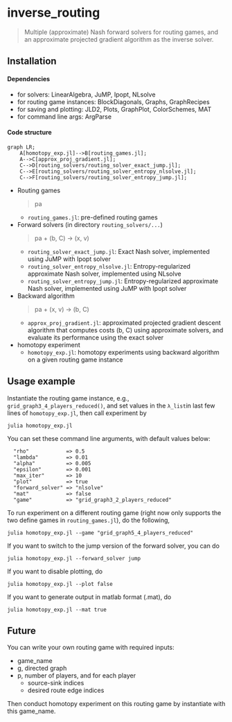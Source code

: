 # inverse_routing
> Multiple (approximate) Nash forward solvers for routing games, and an approximate projected gradient algorithm as the inverse solver.


## Installation

#### Dependencies
  - for solvers: LinearAlgebra, JuMP, Ipopt, NLsolve
  - for routing game instances: BlockDiagonals, Graphs, GraphRecipes
  - for saving and plotting: JLD2, Plots, GraphPlot, ColorSchemes, MAT
  - for command line args: ArgParse

#### Code structure

```mermaid
graph LR;
    A[homotopy_exp.jl]-->B[routing_games.jl];
    A-->C[approx_proj_gradient.jl];
    C-->D[routing_solvers/routing_solver_exact_jump.jl];
    C-->E[routing_solvers/routing_solver_entropy_nlsolve.jl];
    C-->F[routing_solvers/routing_solver_entropy_jump.jl];

```
  - Routing games
      > pa
      - `routing_games.jl`: pre-defined routing games
  - Forward solvers (in directory `routing_solvers/...`)
      > pa + (b, C) -> (x, v)
      - `routing_solver_exact_jump.jl`: Exact Nash solver, implemented using JuMP with Ipopt solver
      - `routing_solver_entropy_nlsolve.jl`: Entropy-regularized approximate Nash solver, implemented using NLsolve
      - `routing_solver_entropy_jump.jl`: Entropy-regularized approximate Nash solver, implemented using JuMP with Ipopt solver
  - Backward algorithm
      > pa + (x, v) -> (b, C)
      - `approx_proj_gradient.jl`: approximated projected gradient descent algorithm that computes costs (b, C) using approximate solvers, and evaluate its performance using the exact solver
  - homotopy experiment
      - `homotopy_exp.jl`: homotopy experiments using backward algorithm on a given routing game instance
    
## Usage example

Instantiate the routing game instance, e.g., `grid_graph3_4_players_reduced()`, and set values in the `λ_list`in last few lines of `homotopy_exp.jl`, then call experiment by
```
julia homotopy_exp.jl
```

You can set these command line arguments, with default values below:
```
  "rho"            => 0.5
  "lambda"         => 0.01
  "alpha"          => 0.005
  "epsilon"        => 0.001
  "max_iter"       => 10
  "plot"           => true
  "forward_solver" => "nlsolve"
  "mat"            => false
  "game"           => "grid_graph3_2_players_reduced"
```
To run experiment on a different routing game (right now only supports the two define games in `routing_games.jl`), do the following,
```
julia homotopy_exp.jl --game "grid_graph5_4_players_reduced"
```
If you want to switch to the jump version of the forward solver, you can do
```
julia homotopy_exp.jl --forward_solver jump
```
If you want to disable plotting, do
```
julia homotopy_exp.jl --plot false
```
If you want to generate output in matlab format (.mat), do
```
julia homotopy_exp.jl --mat true
```

## Future

You can write your own routing game with required inputs:
- game_name
- g, directed graph
- p, number of players, and for each player
    - source-sink indices
    - desired route edge indices
    
Then conduct homotopy experiment on this routing game by instantiate with this game_name.

